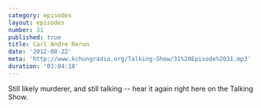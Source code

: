 ```yaml
---
category: episodes
layout: episodes
number: 31
published: true
title: Carl Andre Rerun
date: '2012-08-22'
meta: 'http://www.kchungradio.org/Talking-Show/31%20Episode%2031.mp3'
duration: '01:04:18'
---
```

Still likely murderer, and still talking -- hear it again right here on the Talking Show.
